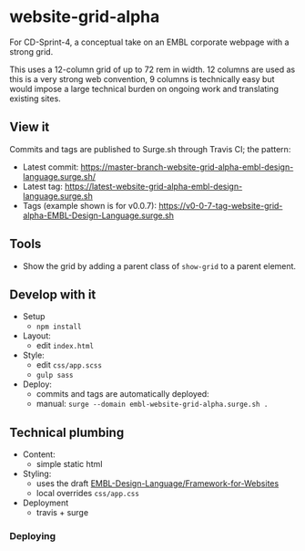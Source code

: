 # website-grid-alpha
For CD-Sprint-4, a conceptual take on an EMBL corporate webpage with a strong grid.

This uses a 12-column grid of up to 72 rem in width. 12 columns are used as this is a very strong web convention, 9 columns is technically easy but would impose a large technical burden on ongoing work and translating existing sites.

## View it

Commits and tags are published to Surge.sh through Travis CI; the pattern:
- Latest commit:
https://master-branch-website-grid-alpha-embl-design-language.surge.sh/
- Latest tag: https://latest-website-grid-alpha-embl-design-language.surge.sh
- Tags (example shown is for v0.0.7):  https://v0-0-7-tag-website-grid-alpha-EMBL-Design-Language.surge.sh

## Tools

- Show the grid by adding a parent class of `show-grid` to a parent element.

## Develop with it

- Setup
  - `npm install`
- Layout:
  - edit `index.html`
- Style:
  - edit `css/app.scss`
  - `gulp sass`
- Deploy:
  - commits and tags are automatically deployed:
  - manual: `surge --domain embl-website-grid-alpha.surge.sh .`

## Technical plumbing

- Content:
  - simple static html
- Styling:
  - uses the draft [EMBL-Design-Language/Framework-for-Websites](https://github.com/EMBL-Design-Language/Framework-for-Websites)
  - local overrides `css/app.css`
- Deployment
  - travis + surge

### Deploying
